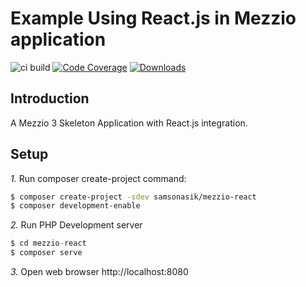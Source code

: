 # Example Using React.js in Mezzio application

![ci build](https://github.com/samsonasik/mezzio-react/workflows/ci%20build/badge.svg)
[![Code Coverage](https://codecov.io/gh/samsonasik/mezzio-react/branch/master/graph/badge.svg)](https://codecov.io/gh/samsonasik/mezzio-react)
[![Downloads](https://poser.pugx.org/samsonasik/mezzio-react/downloads)](https://packagist.org/packages/samsonasik/mezzio-react)

Introduction
------------

A Mezzio 3 Skeleton Application with React.js integration.

## Setup

*1.* Run composer create-project command:

```bash
$ composer create-project -sdev samsonasik/mezzio-react
$ composer development-enable
```

*2.* Run PHP Development server

```php
$ cd mezzio-react
$ composer serve
```

*3.* Open web browser http://localhost:8080